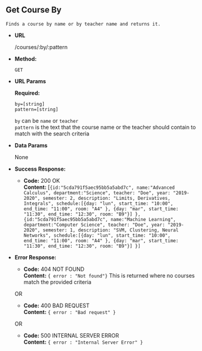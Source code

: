 **Get Course By**
----
    Finds a course by name or by teacher name and returns it.
* **URL**

  /courses/:by/:pattern
  
* **Method:**

  `GET`
  
*  **URL Params**

   **Required:**
 
   `by=[string]`<br/>
   `pattern=[string]`
   
   `by` can be `name` or `teacher`<br />
  `pattern` is the text that the course name or the teacher should contain to match with the search criteria 


* **Data Params**

    None

* **Success Response:**

  * **Code:** 200 OK <br />
    **Content:** [`{id:"5cda791f5aec95bb5a5abd7c",
                   name:"Advanced Calculus", department:"Science", teacher: "Doe", year: "2019-2020", semester: 2,
	               description: "Limits, Derivatives, Integrals",
	               schedule:[{day: "lun", start_time: "10:00", end_time: "11:00", room: "A4" },
				                {day: "mar", start_time: "11:30", end_time: "12:30", room: "B9"}]
                     },
                   {id:"5cda791f5aec95bb5a5abd7c",
                   name:"Machine Learning", department:"Computer Science", teacher: "Doe", year: "2019-2020", semester: 1,
	               description: "SVM, Clustering, Neural Networks",
	               schedule:[{day: "lun", start_time: "10:00", end_time: "11:00", room: "A4" },
				                {day: "mar", start_time: "11:30", end_time: "12:30", room: "B9"}]
                     }]`
 
* **Error Response:**

  * **Code:** 404 NOT FOUND <br />
    **Content:** `{ error : "Not found"}`
    This is returned where no courses match the provided criteria

  OR

  * **Code:** 400 BAD REQUEST <br />
    **Content:** `{ error : "Bad request" }`
    
    
  OR

  * **Code:** 500 INTERNAL SERVER ERROR <br />
    **Content:** `{ error : "Internal Server Error" }`